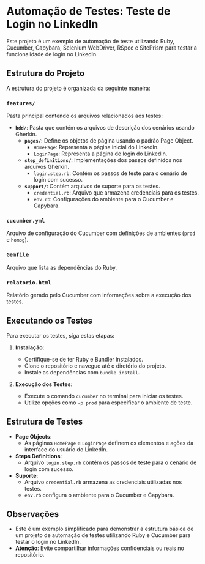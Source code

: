 # Automação de Testes: Teste de Login no LinkedIn

Este projeto é um exemplo de automação de teste utilizando Ruby, Cucumber, Capybara, Selenium WebDriver, RSpec e SitePrism para testar a funcionalidade de login no LinkedIn.

## Estrutura do Projeto

A estrutura do projeto é organizada da seguinte maneira:

### `features/`

Pasta principal contendo os arquivos relacionados aos testes:

- **`bdd/`**: Pasta que contém os arquivos de descrição dos cenários usando Gherkin.
  - **`pages/`**: Define os objetos de página usando o padrão Page Object.
    - `HomePage`: Representa a página inicial do LinkedIn.
    - `LoginPage`: Representa a página de login do LinkedIn.
  - **`step_definitions/`**: Implementações dos passos definidos nos arquivos Gherkin.
    - `login.step.rb`: Contém os passos de teste para o cenário de login com sucesso.
  - **`support/`**: Contém arquivos de suporte para os testes.
    - `credential.rb`: Arquivo que armazena credenciais para os testes.
    - `env.rb`: Configurações do ambiente para o Cucumber e Capybara.

### `cucumber.yml`

Arquivo de configuração do Cucumber com definições de ambientes (`prod` e `homog`).

### `Gemfile`

Arquivo que lista as dependências do Ruby.

### `relatorio.html`

Relatório gerado pelo Cucumber com informações sobre a execução dos testes.

## Executando os Testes

Para executar os testes, siga estas etapas:

1. **Instalação**:
   - Certifique-se de ter Ruby e Bundler instalados.
   - Clone o repositório e navegue até o diretório do projeto.
   - Instale as dependências com `bundle install`.

2. **Execução dos Testes**:
   - Execute o comando `cucumber` no terminal para iniciar os testes.
   - Utilize opções como `-p prod` para especificar o ambiente de teste.

## Estrutura de Testes

- **Page Objects**:
  - As páginas `HomePage` e `LoginPage` definem os elementos e ações da interface do usuário do LinkedIn.
- **Steps Definitions**:
  - Arquivo `login.step.rb` contém os passos de teste para o cenário de login com sucesso.
- **Suporte**:
  - Arquivo `credential.rb` armazena as credenciais utilizadas nos testes.
  - `env.rb` configura o ambiente para o Cucumber e Capybara.

## Observações

- Este é um exemplo simplificado para demonstrar a estrutura básica de um projeto de automação de testes utilizando Ruby e Cucumber para testar o login no LinkedIn.
- **Atenção**: Evite compartilhar informações confidenciais ou reais no repositório.
